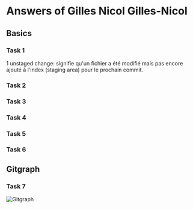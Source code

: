 # Answers of Gilles Nicol Gilles-Nicol

## Basics
### Task 1
1 unstaged change: signifie qu'un fichier a été modifié mais pas encore ajouté à l'index (staging area) pour le prochain commit.
### Task 2

### Task 3

### Task 4

### Task 5

### Task 6

## Gitgraph

### Task 7

![Gitgraph](img/gitgraph.svg)